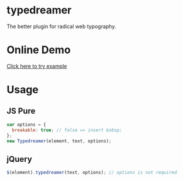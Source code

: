 # typedreamer
The better plugin for radical web typography.

# Online Demo
[Click here to try example](https://jsfiddle.net/6gkaxvwL/18)

# Usage

## JS Pure
```js
var options = {
  breakable: true; // false => insert &nbsp;
};
new Typedreamer(element, text, options);
```

## jQuery
```js
$(element).typedreamer(text, options); // options is not required
```
